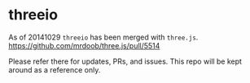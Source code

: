 threeio
=======

As of 20141029 `threeio` has been merged with `three.js`.
https://github.com/mrdoob/three.js/pull/5514

Please refer there for updates, PRs, and issues. This repo will be kept around as a reference only.
